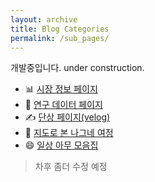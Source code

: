 ```yaml
---
layout: archive
title: Blog Categories
permalink: /sub_pages/
---
```


개발중입니다.
under construction.

- 📊 [시장 정보 페이지](/investment/)
- 📂 [연구 데이터 페이지](/sub_pages/research-data/)
- ✍️ [단상 페이지(velog)](https://velog.io/@beajinsu/posts)
- 🧳 [지도로 본 나그네 여정](/travel_map)
- 😄 [일상 아무 모음집](/sub_pages/fun/)

<!-- - 🧳 [여행 페이지2](/travel2/)  -->


> 차후 좀더 수정 예정